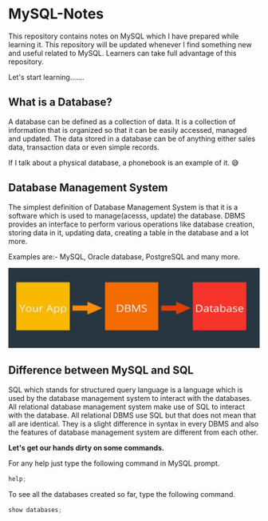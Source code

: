 # MySQL-Notes

This repository contains notes on MySQL which I have prepared while learning it. This repository will be updated whenever I find something new and useful related to MySQL. Learners can take full advantage of this repository. 

Let's start learning.......

<h2> What is a Database? </h2>

A database can be defined as a collection of data. It is a collection of information that is organized so that it can be easily accessed, managed and updated. The data stored in a database can be of anything either sales data, transaction data or even simple records.

If I talk about a physical database, a phonebook is an example of it. :sweat_smile:

<h2> Database Management System </h2>

The simplest definition of Database Management System is that it is a software which is used to manage(acesss, update) the database. DBMS provides an interface to perform various operations like database creation, storing data in it, updating data, creating a table in the database and a lot more.
 
Examples are:- MySQL, Oracle database, PostgreSQL and many more.

![](images/DBMS.png)

<h2> Difference between MySQL and SQL </h2>

SQL which stands for structured query language is a language which is used by the database management system to interact with the databases. All relational database management system make use of SQL to interact with the database. All relational DBMS use SQL but that does not mean that all are identical. They is a slight difference in syntax in every DBMS and also the features of database management system are different from each other.


<b> Let's get our hands dirty on some commands. </b> 

For any help just type the following command in MySQL prompt.
```javascript
help;
```

To see all the databases created so far, type the following command.
```javascript
show databases;
```






 
